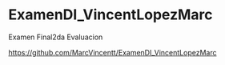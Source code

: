 # ExamenDI_VincentLopezMarc
Examen Final2da Evaluacion

https://github.com/MarcVincentt/ExamenDI_VincentLopezMarc
